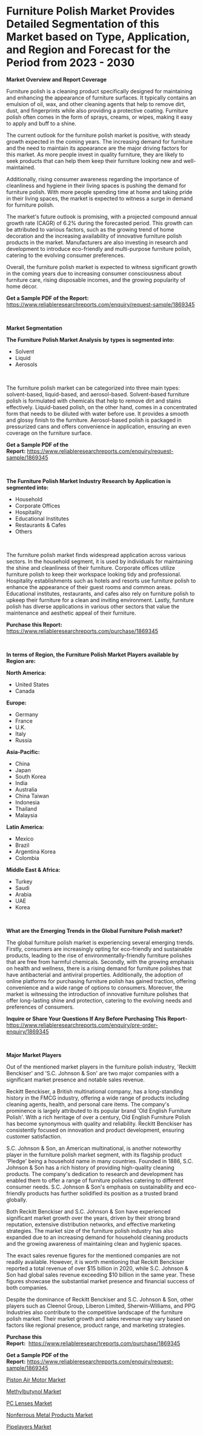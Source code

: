 <p><h1>Furniture Polish Market Provides Detailed Segmentation of this Market based on Type, Application, and Region and Forecast for the Period from 2023 - 2030</h1></p><p><strong>Market Overview and Report Coverage</strong></p>
<p><p>Furniture polish is a cleaning product specifically designed for maintaining and enhancing the appearance of furniture surfaces. It typically contains an emulsion of oil, wax, and other cleaning agents that help to remove dirt, dust, and fingerprints while also providing a protective coating. Furniture polish often comes in the form of sprays, creams, or wipes, making it easy to apply and buff to a shine.</p><p>The current outlook for the furniture polish market is positive, with steady growth expected in the coming years. The increasing demand for furniture and the need to maintain its appearance are the major driving factors for this market. As more people invest in quality furniture, they are likely to seek products that can help them keep their furniture looking new and well-maintained.</p><p>Additionally, rising consumer awareness regarding the importance of cleanliness and hygiene in their living spaces is pushing the demand for furniture polish. With more people spending time at home and taking pride in their living spaces, the market is expected to witness a surge in demand for furniture polish.</p><p>The market's future outlook is promising, with a projected compound annual growth rate (CAGR) of 6.2% during the forecasted period. This growth can be attributed to various factors, such as the growing trend of home decoration and the increasing availability of innovative furniture polish products in the market. Manufacturers are also investing in research and development to introduce eco-friendly and multi-purpose furniture polish, catering to the evolving consumer preferences.</p><p>Overall, the furniture polish market is expected to witness significant growth in the coming years due to increasing consumer consciousness about furniture care, rising disposable incomes, and the growing popularity of home décor.</p></p>
<p><strong>Get a Sample PDF of the Report:</strong> <a href="https://www.reliableresearchreports.com/enquiry/request-sample/1869345">https://www.reliableresearchreports.com/enquiry/request-sample/1869345</a></p>
<p>&nbsp;</p>
<p><strong>Market Segmentation</strong></p>
<p><strong>The Furniture Polish Market Analysis by types is segmented into:</strong></p>
<p><ul><li>Solvent</li><li>Liquid</li><li>Aerosols</li></ul></p>
<p>&nbsp;</p>
<p><p>The furniture polish market can be categorized into three main types: solvent-based, liquid-based, and aerosol-based. Solvent-based furniture polish is formulated with chemicals that help to remove dirt and stains effectively. Liquid-based polish, on the other hand, comes in a concentrated form that needs to be diluted with water before use. It provides a smooth and glossy finish to the furniture. Aerosol-based polish is packaged in pressurized cans and offers convenience in application, ensuring an even coverage on the furniture surface.</p></p>
<p><strong>Get a Sample PDF of the Report:</strong>&nbsp;<a href="https://www.reliableresearchreports.com/enquiry/request-sample/1869345">https://www.reliableresearchreports.com/enquiry/request-sample/1869345</a></p>
<p>&nbsp;</p>
<p><strong>The Furniture Polish Market Industry Research by Application is segmented into:</strong></p>
<p><ul><li>Household</li><li>Corporate Offices</li><li>Hospitality</li><li>Educational Institutes</li><li>Restaurants & Cafes</li><li>Others</li></ul></p>
<p>&nbsp;</p>
<p><p>The furniture polish market finds widespread application across various sectors. In the household segment, it is used by individuals for maintaining the shine and cleanliness of their furniture. Corporate offices utilize furniture polish to keep their workspace looking tidy and professional. Hospitality establishments such as hotels and resorts use furniture polish to enhance the appearance of their guest rooms and common areas. Educational institutes, restaurants, and cafes also rely on furniture polish to upkeep their furniture for a clean and inviting environment. Lastly, furniture polish has diverse applications in various other sectors that value the maintenance and aesthetic appeal of their furniture.</p></p>
<p><strong>Purchase this Report:</strong>&nbsp; <a href="https://www.reliableresearchreports.com/purchase/1869345">https://www.reliableresearchreports.com/purchase/1869345</a></p>
<p>&nbsp;</p>
<p><strong>In terms of Region, the Furniture Polish Market Players available by Region are:</strong></p>
<p>
    <p> <strong> North America: </strong>
        <ul>
            <li>United States</li>
            <li>Canada</li>
        </ul>
        </p> 
    <p> <strong> Europe: </strong>
        <ul>
            <li>Germany</li>
            <li>France</li>
            <li>U.K.</li>
            <li>Italy</li>
            <li>Russia</li>
        </ul>
        </p> 
    <p> <strong> Asia-Pacific: </strong>
        <ul>
            <li>China</li>
            <li>Japan</li>
            <li>South Korea</li>
            <li>India</li>
            <li>Australia</li>
            <li>China Taiwan</li>
            <li>Indonesia</li>
            <li>Thailand</li>
            <li>Malaysia</li>
        </ul>
        </p> 
    <p> <strong> Latin America: </strong>
        <ul>
            <li>Mexico</li>
            <li>Brazil</li>
            <li>Argentina Korea</li>
            <li>Colombia</li>
        </ul>
        </p> 
    <p> <strong> Middle East & Africa: </strong>
        <ul>
            <li>Turkey</li>
            <li>Saudi</li>
            <li>Arabia</li>
            <li>UAE</li>
            <li>Korea</li>
        </ul>
    </p>
    </p>
<p>&nbsp;</p>
<p><strong>What are the Emerging Trends in the Global Furniture Polish market?</strong></p>
<p><p>The global furniture polish market is experiencing several emerging trends. Firstly, consumers are increasingly opting for eco-friendly and sustainable products, leading to the rise of environmentally-friendly furniture polishes that are free from harmful chemicals. Secondly, with the growing emphasis on health and wellness, there is a rising demand for furniture polishes that have antibacterial and antiviral properties. Additionally, the adoption of online platforms for purchasing furniture polish has gained traction, offering convenience and a wide range of options to consumers. Moreover, the market is witnessing the introduction of innovative furniture polishes that offer long-lasting shine and protection, catering to the evolving needs and preferences of consumers.</p></p>
<p><strong>Inquire or Share Your Questions If Any Before Purchasing This Report</strong>- <a href="https://www.reliableresearchreports.com/enquiry/pre-order-enquiry/1869345">https://www.reliableresearchreports.com/enquiry/pre-order-enquiry/1869345</a></p>
<p>&nbsp;</p>
<p><strong>Major Market Players</strong></p>
<p><p>Out of the mentioned market players in the furniture polish industry, 'Reckitt Benckiser' and 'S.C. Johnson & Son' are two major companies with a significant market presence and notable sales revenue.</p><p>Reckitt Benckiser, a British multinational company, has a long-standing history in the FMCG industry, offering a wide range of products including cleaning agents, health, and personal care items. The company's prominence is largely attributed to its popular brand 'Old English Furniture Polish'. With a rich heritage of over a century, Old English Furniture Polish has become synonymous with quality and reliability. Reckitt Benckiser has consistently focused on innovation and product development, ensuring customer satisfaction. </p><p>S.C. Johnson & Son, an American multinational, is another noteworthy player in the furniture polish market segment, with its flagship product 'Pledge' being a household name in many countries. Founded in 1886, S.C. Johnson & Son has a rich history of providing high-quality cleaning products. The company's dedication to research and development has enabled them to offer a range of furniture polishes catering to different consumer needs. S.C. Johnson & Son's emphasis on sustainability and eco-friendly products has further solidified its position as a trusted brand globally.</p><p>Both Reckitt Benckiser and S.C. Johnson & Son have experienced significant market growth over the years, driven by their strong brand reputation, extensive distribution networks, and effective marketing strategies. The market size of the furniture polish industry has also expanded due to an increasing demand for household cleaning products and the growing awareness of maintaining clean and hygienic spaces.</p><p>The exact sales revenue figures for the mentioned companies are not readily available. However, it is worth mentioning that Reckitt Benckiser reported a total revenue of over $15 billion in 2020, while S.C. Johnson & Son had global sales revenue exceeding $10 billion in the same year. These figures showcase the substantial market presence and financial success of both companies.</p><p>Despite the dominance of Reckitt Benckiser and S.C. Johnson & Son, other players such as Cleenol Group, Liberon Limited, Sherwin-Williams, and PPG Industries also contribute to the competitive landscape of the furniture polish market. Their market growth and sales revenue may vary based on factors like regional presence, product range, and marketing strategies.</p></p>
<p><strong>Purchase this Report:</strong>&nbsp;&nbsp;<a href="https://www.reliableresearchreports.com/purchase/1869345">https://www.reliableresearchreports.com/purchase/1869345</a></p>
<p></p>
<p><strong>Get a Sample PDF of the Report:</strong>&nbsp;<a href="https://www.reliableresearchreports.com/enquiry/request-sample/1869345">https://www.reliableresearchreports.com/enquiry/request-sample/1869345</a></p>
<p><p><a href="https://medium.com/@nayanmongiarp23/piston-air-motor-market-analysis-and-sze-forecasted-for-period-from-2023-to-2030-cb2d9d7ffd25">Piston Air Motor Market</a></p><p><a href="https://github.com/scarol104/Market-Research-Report-List-1/blob/main/methylbutynol-market.md">Methylbutynol Market</a></p><p><a href="https://medium.com/@colinom786578/pc-lenses-market-trends-and-market-analysis-forecasted-for-period-2023-2030-76d50385378d">PC Lenses Market</a></p><p><a href="https://github.com/dzharov81/Market-Research-Report-List-1/blob/main/nonferrous-metal-products-market.md">Nonferrous Metal Products Market</a></p><p><a href="https://medium.com/@ishankishanrp23/pipelayers-market-analysis-its-cagr-market-segmentation-and-global-industry-overview-7f6e03875172">Pipelayers Market</a></p></p>